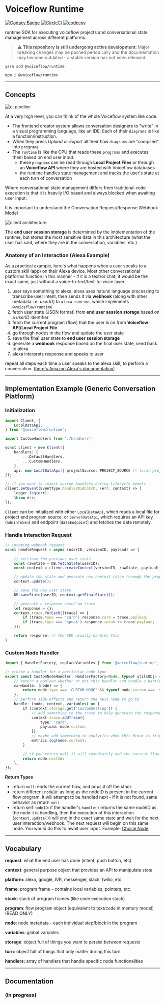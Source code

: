 # Voiceflow Runtime
[![Codacy Badge](https://app.codacy.com/project/badge/Grade/8a46fdcffdb54387bd8c9ba81153eba3)](https://www.codacy.com/gh/voiceflow/runtime/dashboard?utm_source=github.com&amp;utm_medium=referral&amp;utm_content=voiceflow/runtime&amp;utm_campaign=Badge_Grade)
[![CircleCI](https://circleci.com/gh/voiceflow/runtime/tree/master.svg?style=shield&circle-token=d2fee4e418aa5f2a3499ac21cbc5f86c2e0fcdf4)](https://circleci.com/gh/voiceflow/runtime/tree/master)
[![codecov](https://codecov.io/gh/voiceflow/runtime/branch/master/graph/badge.svg?token=BFMKN3VPSU)](https://codecov.io/gh/voiceflow/runtime)

runtime SDK for executing voiceflow projects and conversational state management across different platforms.

> ⚠️ **This repository is still undergoing active development**: Major breaking changes may be pushed periodically and the documentation may become outdated - a stable version has not been released

`yarn add @voiceflow/runtime`

`npm i @voiceflow/runtime`

---

## Concepts

![ci pipeline](https://user-images.githubusercontent.com/5643574/99609472-fa5f6880-29dd-11eb-8635-7f8496ddd7de.png)

At a very high level, you can think of the whole Voiceflow system like code:
* The frontend creator system allows conversation designers to "write" in a visual programming language, like an IDE. Each of their `diagrams` is like a function/instruction.
* When they press *Upload* or *Export* all their flow `diagrams` are "compiled" into `programs`
* The `runtime` is like the CPU that reads these `programs` and executes them based on end user input.
	* these `programs` can be read through **Local Project Files** or through an **Voiceflow API** where they are hosted with Voiceflow databases
	* the runtime handles state management and tracks the user's state at each turn of conversation

Where conversational state management differs from traditional code execution is that it is heavily I/O based and always blocked when awaiting user input:

It is important to understand the Conversation Request/Response Webhook Model

![client architecture](https://user-images.githubusercontent.com/5643574/99591510-e7886c00-29bc-11eb-83b2-843f75ff3cac.png)

The **end user session storage** is determined by the implementation of the runtime, but stores the most sensitive data in this architecture (what the user has said, where they are in the conversation, variables, etc.)

### Anatomy of an Interaction (Alexa Example)
As a practical example, here's what happens when a user speaks to a custom skill (app) on their Alexa device. Most other conversational platforms function in this manner - if it is a text/or chat, it would be the exact same, just without a voice-to-text/text-to-voice layer.

1. user says something to alexa, alexa uses natural language processing to transcribe user intent, then sends it via **webhook** (along with other metadata i.e. _userID_) to `alexa-runtime`, which implements `@voiceflow/runtime`
2. fetch user state (JSON format) from **end user session storage** based on a _userID_ identifier
3. fetch the current program (flow) that the user is on from **Voiceflow API/Local Project File**
4. go through nodes in the flow and update the user state
5. save the final user state to **end user session storage**
6. generate a **webhook** response based on the final user state, send back to alexa
7. alexa interprets response and speaks to user

repeat all steps each time a user speaks to the alexa skill, to perform a conversation.
([here's Amazon Alexa's documentation](https://developer.amazon.com/en-US/docs/alexa/custom-skills/request-and-response-json-reference.html))

---

## Implementation Example (Generic Conversation Platform)

### Initialization
```ts
import Client, { 
	LocalDataApi,
} from '@voiceflow/runtime';

import CustomHandlers from './handlers';

const client = new Client({
	handlers: {
		...DefaultHandlers,
		...CustomHandlers,
	},
	api: new LocalDataApi({ projectSource: PROJECT_SOURCE /* local project file */ }),
});

// if you want to inject custom handlers during lifecycle events
client.setEvent(EventType.handlerDidCatch, (err, context) => {
	logger.log(err);
	throw err;
});
```

`Client` can be initialized with either `LocalDataApi`, which reads a local file for project and program source, or `ServerDataApi`, which requires an API key (`adminToken`) and endpoint (`dataEndpoint`) and fetches the data remotely.


### Handle Interaction Request
```ts
// incoming webhook request
const handleRequest = async (userID, versionID, payload) => {
	
	// retrieve the previous user state
	const rawState = DB.fetchState(userID);
	const context = client.createContext(versionID, rawState, payload);

	// update the state and generate new context (step through the program)
	context.update();

	// save the new user state
	DB.saveState(userID, context.getFinalState());

	// generate a response based on trace
	let response = {};
	context.trace.forEach((trace) => {
		if (trace.type === 'card') response.card = trace.payload;
		if (trace.type === 'speak') response.speak += trace.payload;
	});

	return response; // the SDK usually handles this
}
```

### Custom Node Handler
```ts
import { HandlerFactory, replaceVariables } from '@voiceflow/runtime';

// create a handler for a particular node type
export const CustomNodeHandler: HandlerFactory<Node, typeof utilsObj> = (utils) => ({
	// return a boolean whether or not this handler can handle a particular node
	canHandle: (node) => {
		return node.type === 'CUSTOM_NODE' && typeof node.custom === 'string';
	},
	// perform side effects and return the next node to go to
	handle: (node, context, variables) => {
		if (context.storage.get('customSetting')) {
			// add something to the trace to help generate the response
			context.trace.addTrace({
				type: 'card',
				payload: node.custom,
			});
			// maybe add something to analytics when this block is triggered
			metrics.log(node.custom);
		}

		// if you return null it will immediately end the current flow
		return node.nextId;
	},
});
```
**Return Types**
* return `null`: ends the current flow, and pops it off the stack
* return different `nodeID`: as long as the nodeID is present in the current flow program, it will attempt to be handled next - if it is not found, same behavior as return `null`
* return self `nodeID`: if the handler's `handle()` returns the same nodeID as the node it is handling, then the execution of this interaction (`context.update()`) will end in the exact same state and wait for the next user interaction/webhook. The next request will begin on this same node. You would do this to await user input. Example: [Choice Node](https://github.com/voiceflow/alexa-runtime/blob/master/lib/services/voiceflow/handlers/interaction.ts)

---
## Vocabulary

**request**: what the end user has done (intent, push button, etc)

**context**: general purpose object that provides an API to manipulate state

**platform**: alexa, google, IVR, messenger, slack, twilio, etc.

**frame**: program frame - contains local variables, pointers, etc.

**stack**: stack of program frames (like code execution stack)

**program**: flow program object (equivalent to text/code in memory model) (READ ONLY)

**node**: node metadata - each individual step/block in the program

**variables**: global variables

**storage**: object full of things you want to persist between requests

**turn**: object full of things that only matter during this turn

**handlers:** array of handlers that handle specific node functionalities 

---
## Documentation

### (in progress)